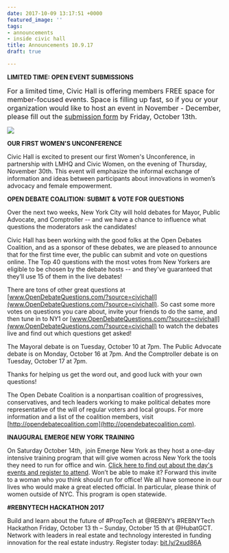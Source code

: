 ```yaml
---
date: 2017-10-09 13:17:51 +0000
featured_image: ''
tags:
- announcements
- inside civic hall
title: Announcements 10.9.17
draft: true

---
```



**LIMITED TIME: OPEN EVENT SUBMISSIONS**

<span style="font-size: 1rem;">For a limited time, Civic Hall is offering members FREE space for member-focused events. Space is filling up fast, so if you or your organization would like to host an event in November - December, please fill out the&nbsp;</span><a href="http://www.civichallevents.org/open-submissions/" style="font-size: 1rem;">submission form</a><span style="font-size: 1rem;"> by Friday, October 13th.</span>

![](/uploads/unnamed-4.png)

**OUR FIRST WOMEN'S UNCONFERENCE**

Civic Hall is excited to present our first Women's Unconference, in partnership with LMHQ and Civic Women, on the evening of Thursday, November 30th. This event will emphasize the informal exchange of information and ideas between participants about innovations in women’s advocacy and female empowerment.

**OPEN DEBATE COALITION: SUBMIT & VOTE FOR QUESTIONS**

Over the next two weeks, New York City will hold debates for Mayor, Public Advocate, and Comptroller -- and we have a chance to influence what questions the moderators ask the candidates!

Civic Hall has been working with the good folks at the Open Debates Coalition, and as a sponsor of these debates, we are pleased to announce that for the first time ever, the public can submit and vote on questions online. The Top 40 questions with the most votes from New Yorkers are eligible to be chosen by the debate hosts -- and they've guaranteed that they’ll use 15 of them in the live debates!

There are tons of other great questions at [www.OpenDebateQuestions.com/?source=civichall](www.OpenDebateQuestions.com/?source=civichall). So cast some more votes on questions you care about, invite your friends to do the same, and then tune in to NY1 or [www.OpenDebateQuestions.com/?source=civichall](www.OpenDebateQuestions.com/?source=civichall) to watch the debates live and find out which questions get asked!

The Mayoral debate is on Tuesday, October 10 at 7pm. The Public Advocate debate is on Monday, October 16 at 7pm. And the Comptroller debate is on Tuesday, October 17 at 7pm.

Thanks for helping us get the word out, and good luck with your own questions!

The Open Debate Coalition is a nonpartisan coalition of progressives, conservatives, and tech leaders working to make political debates more representative of the will of regular voters and local groups. For more information and a list of the coalition members, visit [http://opendebatecoalition.com](http://opendebatecoalition.com).

**INAUGURAL EMERGE NEW YORK TRAINING**

On Saturday October 14th,  join Emerge New York as they host a one-day intensive training program that will give women across New York the tools they need to run for office and win. [Click here to find out about the day's events and register to attend](http://www.emergeamerica.org/NYtasteofemergeinformation). Won’t be able to make it? Forward this invite to a woman who you think should run for office! We all have someone in our lives who would make a great elected official. In particular, please think of women outside of NYC. This program is open statewide.

**#REBNYTECH HACKATHON 2017**

Build and learn about the future of #PropTech at @REBNY’s #REBNYTech Hackathon Friday, October 13 th – Sunday, October 15 th at @HubatGCT. Network with leaders in real estate and technology interested in funding innovation for the real estate industry. Register today: [bit.ly/2xud86A](bit.ly/2xud86A)